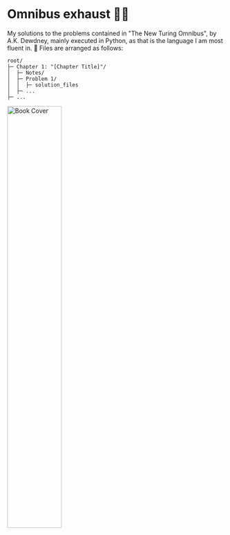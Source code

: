 # Omnibus exhaust :bus::dash:
My solutions to the problems contained in "The New Turing Omnibus", by A.K. Dewdney, mainly executed in Python, as that is the language I am most fluent in. :snake:
Files are arranged as follows:
```
root/
├─ Chapter 1: "[Chapter Title]"/
│  ├─ Notes/
│  ├─ Problem 1/
│  │  ├─ solution_files
│  ├─ ...
├─ ...
```
<img src="https://user-images.githubusercontent.com/83174140/132246414-49164b39-1e43-4879-8360-bf135cd1da9c.png" alt="Book Cover" style="width:50%;">
